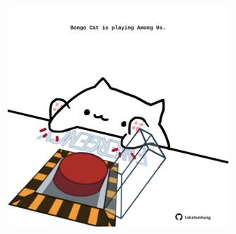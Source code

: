 <!-- built at 27/10/2022, 14:10:06 UTC -->
<p align="center">
  <img width="500" height="500" src="./ReadmeImage.svg">
</p>
